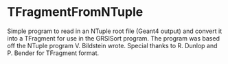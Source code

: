 TFragmentFromNTuple
===================

Simple program to read in an NTuple root file (Geant4 output) and convert it into a TFragment for use in the GRSISort program. The program was based off the NTuple program V. Bildstein wrote. Special thanks to R. Dunlop and P. Bender for TFragment format.
